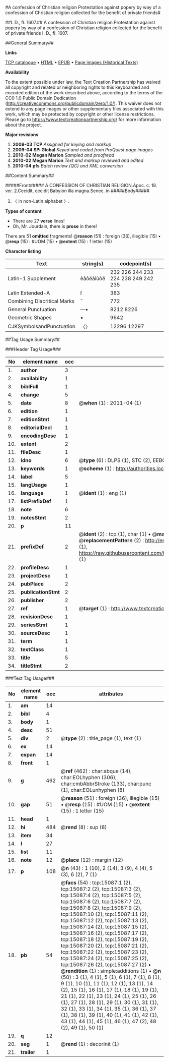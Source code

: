 #A confession of Christian religion Protestation against popery by way of a confession of Christian religion collected for the benefit of private friends#

##I. D., fl. 1607.##
A confession of Christian religion
Protestation against popery by way of a confession of Christian religion collected for the benefit of private friends
I. D., fl. 1607.

##General Summary##

**Links**

[TCP catalogue](http://www.ota.ox.ac.uk/tcp/)  • 
[HTML](http://tei.it.ox.ac.uk/tcp/Texts-HTML/free/A19/A19748.html)  • 
[EPUB](http://tei.it.ox.ac.uk/tcp/Texts-EPUB/free/A19/A19748.epub) • 
[Page images (Historical Texts)](https://historicaltexts.jisc.ac.uk/eebo-99849914e)

**Availability**

To the extent possible under law, the Text Creation Partnership has waived all copyright and related or neighboring rights to this keyboarded and encoded edition of the work described above, according to the terms of the CC0 1.0 Public Domain Dedication (http://creativecommons.org/publicdomain/zero/1.0/). This waiver does not extend to any page images or other supplementary files associated with this work, which may be protected by copyright or other license restrictions. Please go to https://www.textcreationpartnership.org/ for more information about the project.

**Major revisions**

1. __2009-03__ __TCP__ *Assigned for keying and markup*
1. __2009-04__ __SPi Global__ *Keyed and coded from ProQuest page images*
1. __2010-02__ __Megan Marion__ *Sampled and proofread*
1. __2010-02__ __Megan Marion__ *Text and markup reviewed and edited*
1. __2010-04__ __pfs__ *Batch review (QC) and XML conversion*

##Content Summary##

#####Front#####
A CONFESSION OF CHRISTIAN RELIGION.Apoc. c. 18. ver. 2.Cecidit, cecidit Babylon illa magna.Senec. in
#####Body#####

1. 〈 in non-Latin alphabet 〉.

**Types of content**

  * There are 27 **verse** lines!
  * Oh, Mr. Jourdain, there is **prose** in there!

There are 51 **omitted** fragments! 
 @__reason__ (51) : foreign (36), illegible (15)  •  @__resp__ (15) : #UOM (15)  •  @__extent__ (15) : 1 letter (15)

**Character listing**


|Text|string(s)|codepoint(s)|
|---|---|---|
|Latin-1 Supplement|èâôéàîùòë|232 226 244 233 224 238 249 242 235|
|Latin Extended-A|ſ|383|
|Combining             Diacritical Marks|̄|772|
|General Punctuation|—•|8212 8226|
|Geometric Shapes|▪|9642|
|CJKSymbolsandPunctuation|〈〉|12296 12297|

##Tag Usage Summary##

###Header Tag Usage###

|No|element name|occ|attributes|
|---|---|---|---|
|1.|__author__|3||
|2.|__availability__|1||
|3.|__biblFull__|1||
|4.|__change__|5||
|5.|__date__|8| @__when__ (1) : 2011-04 (1)|
|6.|__edition__|1||
|7.|__editionStmt__|1||
|8.|__editorialDecl__|1||
|9.|__encodingDesc__|1||
|10.|__extent__|2||
|11.|__fileDesc__|1||
|12.|__idno__|6| @__type__ (6) : DLPS (1), STC (2), EEBO-CITATION (1), PROQUEST (1), VID (1)|
|13.|__keywords__|1| @__scheme__ (1) : http://authorities.loc.gov/ (1)|
|14.|__label__|5||
|15.|__langUsage__|1||
|16.|__language__|1| @__ident__ (1) : eng (1)|
|17.|__listPrefixDef__|1||
|18.|__note__|6||
|19.|__notesStmt__|2||
|20.|__p__|11||
|21.|__prefixDef__|2| @__ident__ (2) : tcp (1), char (1)  •  @__matchPattern__ (2) : ([0-9\-]+):([0-9IVX]+) (1), (.+) (1)  •  @__replacementPattern__ (2) : http://eebo.chadwyck.com/downloadtiff?vid=$1&page=$2 (1), https://raw.githubusercontent.com/textcreationpartnership/Texts/master/tcpchars.xml#$1 (1)|
|22.|__profileDesc__|1||
|23.|__projectDesc__|1||
|24.|__pubPlace__|2||
|25.|__publicationStmt__|2||
|26.|__publisher__|2||
|27.|__ref__|1| @__target__ (1) : http://www.textcreationpartnership.org/docs/. (1)|
|28.|__revisionDesc__|1||
|29.|__seriesStmt__|1||
|30.|__sourceDesc__|1||
|31.|__term__|1||
|32.|__textClass__|1||
|33.|__title__|5||
|34.|__titleStmt__|2||


###Text Tag Usage###

|No|element name|occ|attributes|
|---|---|---|---|
|1.|__am__|14||
|2.|__bibl__|4||
|3.|__body__|1||
|4.|__desc__|51||
|5.|__div__|2| @__type__ (2) : title_page (1), text (1)|
|6.|__ex__|14||
|7.|__expan__|14||
|8.|__front__|1||
|9.|__g__|462| @__ref__ (462) : char:abque (14), char:EOLhyphen (306), char:cmbAbbrStroke (133), char:punc (1), char:EOLunhyphen (8)|
|10.|__gap__|51| @__reason__ (51) : foreign (36), illegible (15)  •  @__resp__ (15) : #UOM (15)  •  @__extent__ (15) : 1 letter (15)|
|11.|__head__|1||
|12.|__hi__|484| @__rend__ (8) : sup (8)|
|13.|__item__|34||
|14.|__l__|27||
|15.|__list__|11||
|16.|__note__|12| @__place__ (12) : margin (12)|
|17.|__p__|108| @__n__ (43) : 1 (10), 2 (14), 3 (9), 4 (4), 5 (3), 6 (2), 7 (1)|
|18.|__pb__|54| @__facs__ (54) : tcp:15087:1 (2), tcp:15087:2 (2), tcp:15087:3 (2), tcp:15087:4 (2), tcp:15087:5 (2), tcp:15087:6 (2), tcp:15087:7 (2), tcp:15087:8 (2), tcp:15087:9 (2), tcp:15087:10 (2), tcp:15087:11 (2), tcp:15087:12 (2), tcp:15087:13 (2), tcp:15087:14 (2), tcp:15087:15 (2), tcp:15087:16 (2), tcp:15087:17 (2), tcp:15087:18 (2), tcp:15087:19 (2), tcp:15087:20 (2), tcp:15087:21 (2), tcp:15087:22 (2), tcp:15087:23 (2), tcp:15087:24 (2), tcp:15087:25 (2), tcp:15087:26 (2), tcp:15087:27 (2)  •  @__rendition__ (1) : simple:additions (1)  •  @__n__ (50) : 3 (1), 4 (1), 5 (1), 6 (1), 7 (1), 8 (1), 9 (1), 10 (1), 11 (1), 12 (1), 13 (1), 14 (2), 15 (1), 16 (1), 17 (1), 18 (1), 19 (1), 21 (1), 22 (1), 23 (1), 24 (1), 25 (1), 26 (1), 27 (1), 28 (1), 29 (1), 30 (1), 31 (1), 32 (1), 33 (1), 34 (1), 35 (1), 36 (1), 37 (1), 38 (1), 39 (1), 40 (1), 41 (1), 42 (1), 43 (1), 44 (1), 45 (1), 46 (1), 47 (2), 48 (2), 49 (1), 50 (1)|
|19.|__q__|12||
|20.|__seg__|1| @__rend__ (1) : decorInit (1)|
|21.|__trailer__|1||
